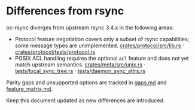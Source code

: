 # Differences from rsync

oc-rsync diverges from upstream rsync 3.4.x in the following areas:

- Protocol feature negotiation covers only a subset of rsync capabilities; some message types are unimplemented. [crates/protocol/src/lib.rs](../crates/protocol/src/lib.rs) · [crates/protocol/tests/protocol.rs](../crates/protocol/tests/protocol.rs)
- POSIX ACL handling requires the optional `acl` feature and does not yet match upstream semantics. [crates/meta/src/unix.rs](../crates/meta/src/unix.rs) · [tests/local_sync_tree.rs](../tests/local_sync_tree.rs) · [tests/daemon_sync_attrs.rs](../tests/daemon_sync_attrs.rs)

Parity gaps and unsupported options are tracked in [gaps.md](gaps.md) and [feature_matrix.md](feature_matrix.md).

Keep this document updated as new differences are introduced.
